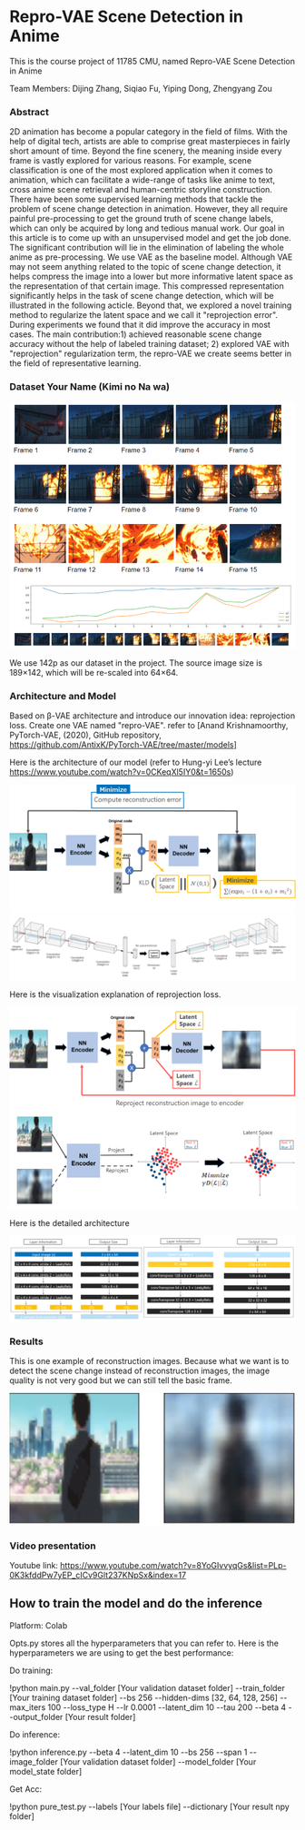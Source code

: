 # Repro-VAE Scene Detection in Anime
This is the course project of 11785 CMU, named Repro-VAE Scene Detection in Anime
 
Team Members: Dijing Zhang, Siqiao Fu, Yiping Dong, Zhengyang Zou

### Abstract
2D animation has become a popular category in the field of films. With the help of digital tech, artists are able to comprise great masterpieces in fairly short amount of time. Beyond the fine scenery, the meaning inside every frame is vastly explored for various reasons. For example, scene classification is one of the most explored application when it comes to animation, which can facilitate a wide-range of tasks like anime to text, cross anime scene retrieval and human-centric storyline construction. There have been some supervised learning methods that tackle the problem of scene change detection in animation. However, they all require painful pre-processing to get the ground truth of scene change labels, which can only be acquired by long and tedious manual work. Our goal in this article is to come up with an unsupervised model and get the job done. The significant contribution will lie in the elimination of labeling the whole anime as pre-processing. We use VAE as the baseline model. Although VAE may not seem anything related to the topic of scene change detection, it helps compress the image into a lower but more informative latent space as the representation of that certain image. This compressed representation significantly helps in the task of scene change detection, which will be illustrated in the following acticle. Beyond that, we explored a novel training method to regularize the latent space and we call it "reprojection error". During experiments we found that it did improve the accuracy in most cases. The main contribution:1) achieved reasonable scene change accuracy without the help of labeled training dataset; 2) explored VAE with "reprojection" regularization term, the repro-VAE we create seems better in the field of representative learning.

### Dataset Your Name (Kimi no Na wa)

![image](https://github.com/11785-Team/Scene-Detection-Project/blob/master/images/example_images.png)

We use 142p as our dataset in the project. The source image size is 189×142, which will be re-scaled into 64×64.

### Architecture and Model
Based on β-VAE architecture and introduce our innovation idea: reprojection loss. Create one VAE named "repro-VAE". refer to [Anand Krishnamoorthy, PyTorch-VAE, (2020), GitHub repository, https://github.com/AntixK/PyTorch-VAE/tree/master/models]

Here is the architecture of our model  (refer to Hung-yi Lee’s lecture  https://www.youtube.com/watch?v=0CKeqXl5IY0&t=1650s)

![image](https://github.com/11785-Team/Scene-Detection-Project/blob/master/images/architecture.png)
![image](https://github.com/11785-Team/Scene-Detection-Project/blob/master/images/3D_architecture.png)

Here is the visualization explanation of reprojection loss.

![image](https://github.com/11785-Team/Scene-Detection-Project/blob/master/images/reprojection.png)
![image](https://github.com/11785-Team/Scene-Detection-Project/blob/master/images/latent_reprojection.png)

Here is the detailed architecture

![image](https://github.com/11785-Team/Scene-Detection-Project/blob/master/images/architecture_details.png)

### Results
This is one example of reconstruction images. Because what we want is to detect the scene change instead of reconstruction images, the image quality is not very good but we can still tell the basic frame.

![image](https://github.com/11785-Team/Scene-Detection-Project/blob/master/images/reconstruction.png)

### Video presentation
Youtube link: https://www.youtube.com/watch?v=8YoGIvvyqGs&list=PLp-0K3kfddPw7yEP_cICv9Glt237KNpSx&index=17

## How to train the model and do the inference
Platform: Colab

Opts.py stores all the hyperparameters that you can refer to. Here is the hyperparameters we are using to get the best performance:

Do training:

!python main.py --val_folder [Your validation dataset folder] --train_folder [Your training dataset folder] --bs 256  --hidden-dims [32, 64, 128, 256] --max_iters 100 --loss_type H --lr 0.0001 --latent_dim 10 --tau 200 --beta 4 --output_folder [Your result folder]

Do inference:

!python inference.py --beta 4 --latent_dim 10 --bs 256 --span 1 --image_folder [Your validation dataset folder]  --model_folder [Your model_state folder]

Get Acc:

!python pure_test.py --labels [Your labels file] --dictionary [Your result npy folder]

